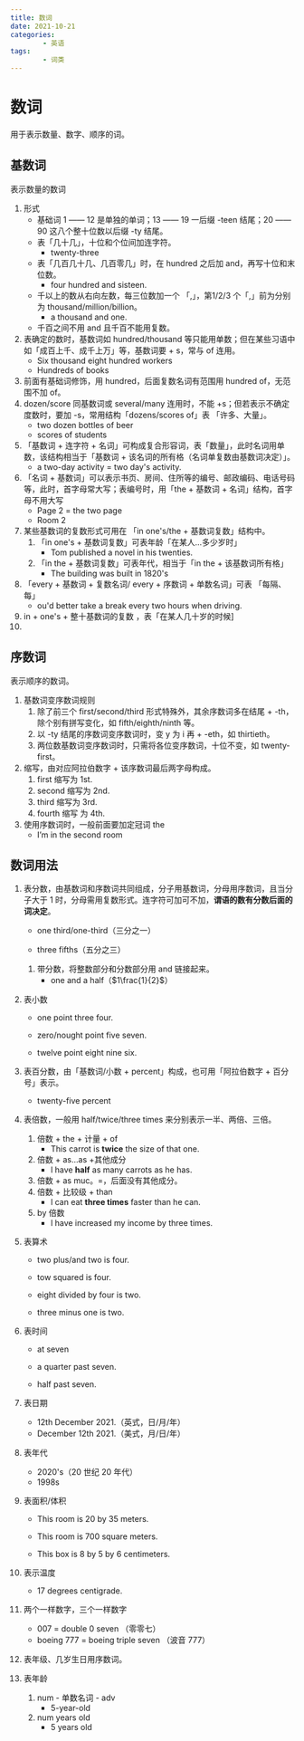 ```yaml
---
title: 数词
date: 2021-10-21
categories:
        - 英语
tags:
        - 词类
---
```


# 数词

用于表示数量、数字、顺序的词。

## 基数词

表示数量的数词

1. 形式
   - 基础词 1 —— 12 是单独的单词；13 —— 19 一后缀 -teen 结尾；20 —— 90 这八个整十位数以后缀 -ty 结尾。
   - 表「几十几」，十位和个位间加连字符。
     - twenty-three
   - 表「几百几十几、几百零几」时，在 hundred 之后加 and，再写十位和末位数。
     - four hundred and sisteen.
   - 千以上的数从右向左数，每三位数加一个 「,」，第1/2/3 个「,」前为分别为 thousand/million/billion。
     - a thousand and one.
   - 千百之间不用 and 且千百不能用复数。
2. 表确定的数时，基数词如 hundred/thousand 等只能用单数；但在某些习语中如「成百上千、成千上万」等，基数词要 + s，常与 of 连用。
   - Six thousand eight hundred workers
   - Hundreds of books
3. 前面有基础词修饰，用 hundred，后面复数名词有范围用 hundred of，无范围不加 of。
4. dozen/score 同基数词或 several/many 连用时，不能 +s；但若表示不确定度数时，要加 -s，常用结构「dozens/scores of」表 「许多、大量」。
   - two dozen bottles of beer
   - scores of students
5. 「基数词 + 连字符 + 名词」可构成复合形容词，表「数量」，此时名词用单数，该结构相当于「基数词 + 该名词的所有格（名词单复数由基数词决定）」。
   - a two-day activity = two day's activity.
6. 「名词 + 基数词」可以表示书页、房间、住所等的编号、邮政编码、电话号码等，此时，首字母常大写；表编号时，用「the + 基数词 + 名词」结构，首字母不用大写
   - Page 2 = the two page
   - Room 2
7. 某些基数词的复数形式可用在 「in one's/the + 基数词复数」结构中。
   1. 「in one's + 基数词复数」可表年龄「在某人...多少岁时」
      - Tom published a novel in his twenties.
   2. 「in the + 基数词复数」可表年代，相当于「in the + 该基数词所有格」
      - The building was built in 1820's
8. 「every + 基数词 + 复数名词/ every + 序数词 + 单数名词」可表 「每隔、每」
   - ou'd better take a break every two hours when driving.
9. in + one's + 整十基数词的复数 ，表「在某人几十岁的时候]
10. 

## 序数词

表示顺序的数词。

1. 基数词变序数词规则
   1. 除了前三个 first/second/third 形式特殊外，其余序数词多在结尾 + -th，除个别有拼写变化，如 fifth/eighth/ninth 等。
   2. 以 -ty 结尾的序数词变序数词时，变 y 为 i 再 + -eth，如 thirtieth。
   3. 两位数基数词变序数词时，只需将各位变序数词，十位不变，如 twenty- first。
2. 缩写，由对应阿拉伯数字 + 该序数词最后两字母构成。
   1. first 缩写为 1st.
   2. second 缩写为 2nd.
   3. third 缩写为 3rd.
   4. fourth 缩写 为 4th.
3. 使用序数词时，一般前面要加定冠词 the
   - I’m in the second room

## 数词用法

1. 表分数，由基数词和序数词共同组成，分子用基数词，分母用序数词，且当分子大于 1 时，分母需用复数形式。连字符可加可不加，**谓语的数有分数后面的词决定**。

   - one third/one-third（三分之一）

   - three fifths（五分之三）

   1. 带分数，将整数部分和分数部分用 and 链接起来。
      - one and a half（$1\frac{1}{2}$）

2. 表小数

   - one point three four.

   - zero/nought point five seven.

   - twelve point eight nine six.

3. 表百分数，由「基数词/小数 + percent」构成，也可用「阿拉伯数字 + 百分号」表示。

   - twenty-five percent

4. 表倍数，一般用 half/twice/three times 来分别表示一半、两倍、三倍。

   1. 倍数 + the + 计量 + of
      - This carrot is **twice** the size of that one.
   2. 倍数 + as...as +其他成分
      - l have **half** as many carrots as he has.
   3. 倍数 + as muc。=，后面没有其他成分。
   3. 倍数 + 比较级 + than
      - l can eat **three times** faster than he can.
   4. by 倍数
      - l have increased my income by three times.

5. 表算术

   - two plus/and two is four.

   - tow squared is four.

   - eight divided by four is two.

   - three minus one is two.

6. 表时间

   - at seven

   - a quarter past seven.

   - half past seven.

7. 表日期

   - 12th December 2021.（英式，日/月/年）
   - December 12th 2021.（美式，月/日/年）

8. 表年代

   - 2020's（20 世纪 20 年代）
   - 1998s

9. 表面积/体积

   - This room is 20 by 35 meters.

   - This room is 700 square meters.

   - This box is 8 by 5 by 6 centimeters.

10. 表示温度

    - 17 degrees centigrade.

11. 两个一样数字，三个一样数字

    - 007 = double 0 seven （零零七）
    - boeing 777 = boeing triple seven （波音 777）

12. 表年级、几岁生日用序数词。

13. 表年龄

    1. num - 单数名词 - adv
       - 5-year-old
    2. num years old
       - 5 years old
